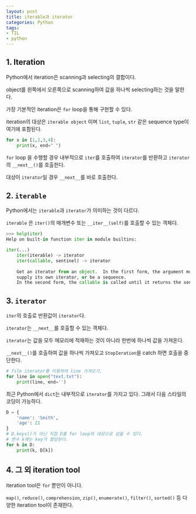 ```yaml
---
layout: post 
title: iterable과 iterator
categories: Python 
tags: 
- TIL
- python
---
```


## 1. Iteration

Python에서 iteration은 scanning과 selecting의 결합이다.

object를 왼쪽에서 오른쪽으로 scanning하여 값을 하나씩 selecting하는 것을 말한다.

가장 기본적인 iteration은 `for` loop을 통해 구현할 수 있다.

iteration의 대상은 `iterable object` 이며 `list`, `tuple`, `str` 같은 sequence type이 여기에 포함된다.

```python
for x in [1,2,3,4]:
    print(x, end=" ")
```

`for` loop 을 수행할 경우 내부적으로 `iter`를 호출하여 `iterator`를 반환하고 `iterator`의 `__next__()`를 호출한다.

대상이 `iterator`일 경우 `__next__`를 바로 호출한다.

## 2. `iterable`

Python에서는 `iterable`과 `iterator`가 의미하는 것이 다르다.

`iterable` 은 `iter()`의 매개변수 또는 `__iter__(self)`를 호출할 수 있는 객체다.

```python
>>> help(iter)
Help on built-in function iter in module builtins:

iter(...)
    iter(iterable) -> iterator
    iter(callable, sentinel) -> iterator
    
    Get an iterator from an object.  In the first form, the argument must
    supply its own iterator, or be a sequence.
    In the second form, the callable is called until it returns the sentinel.

```

## 3. `iterator`

`iter`의 호출로 반환값이 `iterator`다.

`iterator`는 `__next__`를 호출할 수 있는 객체다.

`iterator`는 값을 모두 메모리에 적재하는 것이 아니라 한번에 하나씩 값을 가져온다.

`__next__()`를 호출하여 값을 하나씩 가져오고 `StopIeration`을 catch 하면 호출을 중단한다.

```python
# file iterator를 이용하여 line 가져오기.
for line in open("text.txt"):
    print(line, end='')
```

최근 Python에서 `dict`는 내부적으로 `iterator`를 가지고 있다.
그래서 다음 스타일의 코딩이 가능하다.

```python
D = {
    'name': 'Smith',
    'age': 21
}
# D.keys()가 아닌 직접 D를 for loop의 대상으로 삼을 수 있다.
# 변수 k에는 key가 할당된다.
for k in D:
    print(k, D[k])
```

## 4. 그 외 iteration tool

iteration tool은 `for` 뿐만이 아니다.

`map()`, `reduce()`, `comprehension`, `zip()`, `enumerate()`, `filter()`, `sorted()` 등 다양한 iteration tool이 존재한다.
